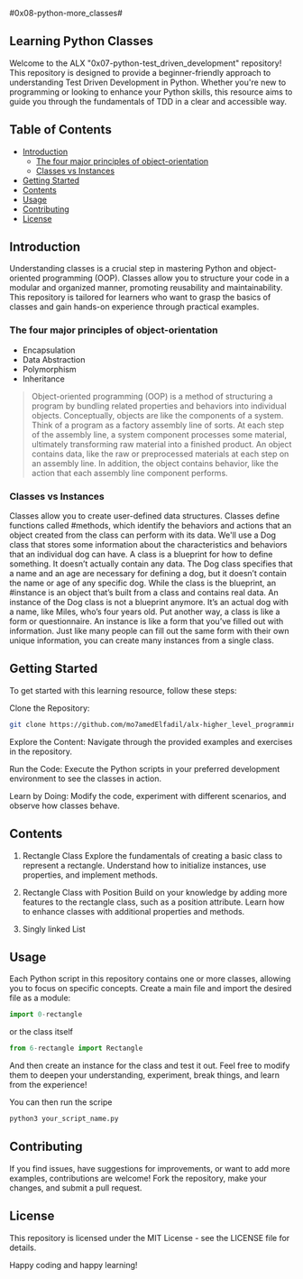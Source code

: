 #0x08-python-more_classes#

## Learning Python Classes
Welcome to the ALX "0x07-python-test_driven_development" repository! This repository is designed to provide a beginner-friendly approach to understanding Test Driven Development in Python. Whether you're new to programming or looking to enhance your Python skills, this resource aims to guide you through the fundamentals of TDD in a clear and accessible way.

## Table of Contents
- [Introduction](#introduction)
	- [The four major principles of object-orientation](#the-four-major-principles-of-object-orientation)
	- [Classes vs Instances](#classes-vs-instances)
- [Getting Started](#getting-started)
- [Contents](#contents)
- [Usage](#usage)
- [Contributing](#contributing)
- [License](#license)

## Introduction

Understanding classes is a crucial step in mastering Python and object-oriented programming (OOP). Classes allow you to structure your code in a modular and organized manner, promoting reusability and maintainability. This repository is tailored for learners who want to grasp the basics of classes and gain hands-on experience through practical examples.

### The four major principles of object-orientation

- Encapsulation
- Data Abstraction
- Polymorphism
- Inheritance

> Object-oriented programming (OOP) is a method of structuring a program by bundling related properties and behaviors into individual objects. 
> Conceptually, objects are like the components of a system. Think of a program as a factory assembly line of sorts. At each step of the assembly line, a system component processes some material, ultimately transforming raw material into a finished product.
> An object contains data, like the raw or preprocessed materials at each step on an assembly line. In addition, the object contains behavior, like the action that each assembly line component performs.

### Classes vs Instances
Classes allow you to create user-defined data structures.  Classes define functions called #methods, which identify the behaviors and actions that an object created from the class can perform with its data.
We'll use a Dog class that stores some information about the characteristics and behaviors that an individual dog can have.
A class is a blueprint for how to define something. It doesn’t actually contain any data. The Dog class specifies that a name and an age are necessary for defining a dog, but it doesn’t contain the name or age of any specific dog.
While the class is the blueprint, an #instance is an object that’s built from a class and contains real data. An instance of the Dog class is not a blueprint anymore. It’s an actual dog with a name, like Miles, who’s four years old.
Put another way, a class is like a form or questionnaire. An instance is like a form that you’ve filled out with information. Just like many people can fill out the same form with their own unique information, you can create many instances from a single class.

## Getting Started

To get started with this learning resource, follow these steps:

Clone the Repository:
```bash
git clone https://github.com/mo7amedElfadil/alx-higher_level_programming.git
```
Explore the Content:
Navigate through the provided examples and exercises in the repository.

Run the Code:
Execute the Python scripts in your preferred development environment to see the classes in action.

Learn by Doing:
Modify the code, experiment with different scenarios, and observe how classes behave.

## Contents

1. Rectangle Class
Explore the fundamentals of creating a basic class to represent a rectangle. Understand how to initialize instances, use properties, and implement methods.

2. Rectangle Class with Position
Build on your knowledge by adding more features to the rectangle class, such as a position attribute. Learn how to enhance classes with additional properties and methods.

3. Singly linked List

## Usage

Each Python script in this repository contains one or more classes, allowing you to focus on specific concepts. Create a main file and import the desired file as a module:
```python
import 0-rectangle
```
or the class itself
```python
from 6-rectangle import Rectangle
```
And then create an instance for the class and test it out. Feel free to modify them to deepen your understanding, experiment, break things, and learn from the experience!

You can then run the scripe
```bash
python3 your_script_name.py
```
## Contributing

If you find issues, have suggestions for improvements, or want to add more examples, contributions are welcome! Fork the repository, make your changes, and submit a pull request.

## License

This repository is licensed under the MIT License - see the LICENSE file for details.

Happy coding and happy learning!




